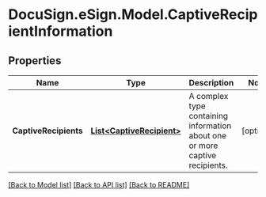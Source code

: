 # DocuSign.eSign.Model.CaptiveRecipientInformation
## Properties

Name | Type | Description | Notes
------------ | ------------- | ------------- | -------------
**CaptiveRecipients** | [**List&lt;CaptiveRecipient&gt;**](CaptiveRecipient.md) | A complex type containing information about one or more captive recipients. | [optional] 

[[Back to Model list]](../README.md#documentation-for-models) [[Back to API list]](../README.md#documentation-for-api-endpoints) [[Back to README]](../README.md)


